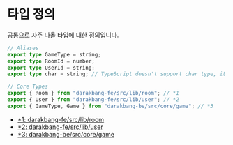 # 타입 정의

공통으로 자주 나올 타입에 대한 정의입니다.

```typescript
// Aliases
export type GameType = string;
export type RoomId = number;
export type UserId = string;
export type char = string; // TypeScript doesn't support char type, it's just convention.

// Core Types
export { Room } from "darakbang-fe/src/lib/room"; // *1
export { User } from "darakbang-fe/src/lib/user"; // *2
export { GameType, Game } from "darakbang-be/src/core/game"; // *3
```

- [\*1: darakbang-fe/src/lib/room](https://gitlab.com/Team-StarGarden/Darakbang/darakbang-fe/blob/master/src/lib/room.ts)
- [\*2: darakbang-fe/src/lib/user](https://gitlab.com/Team-StarGarden/Darakbang/darakbang-fe/blob/master/src/lib/user.ts)
- [\*3: darakbang-be/src/core/game](https://gitlab.com/Team-StarGarden/Darakbang/darakbang-be/blob/master/src/core/game.ts)
